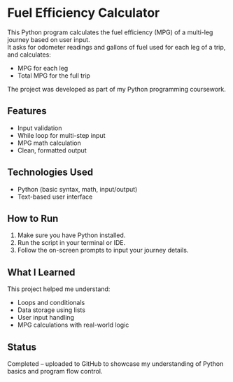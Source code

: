 # Fuel Efficiency Calculator

This Python program calculates the fuel efficiency (MPG) of a multi-leg journey based on user input.  
It asks for odometer readings and gallons of fuel used for each leg of a trip, and calculates:

- MPG for each leg  
- Total MPG for the full trip  

The project was developed as part of my Python programming coursework.

## Features

- Input validation  
- While loop for multi-step input  
- MPG math calculation  
- Clean, formatted output  

## Technologies Used

- Python (basic syntax, math, input/output)  
- Text-based user interface  

## How to Run

1. Make sure you have Python installed.  
2. Run the script in your terminal or IDE.  
3. Follow the on-screen prompts to input your journey details.  

## What I Learned

This project helped me understand:

- Loops and conditionals  
- Data storage using lists  
- User input handling  
- MPG calculations with real-world logic  

## Status

Completed – uploaded to GitHub to showcase my understanding of Python basics and program flow control.
